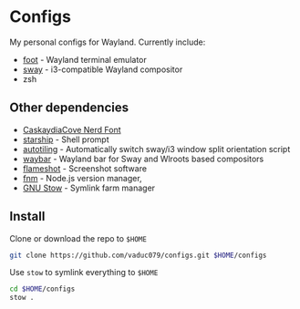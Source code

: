 # Configs

My personal configs for Wayland. Currently include:

- [foot](https://codeberg.org/dnkl/foot) - Wayland terminal emulator
- [sway](https://github.com/swaywm/sway) - i3-compatible Wayland compositor
- zsh

## Other dependencies

- [CaskaydiaCove Nerd Font](https://www.nerdfonts.com/font-downloads)
- [starship](starship.rs) - Shell prompt
- [autotiling](https://github.com/nwg-piotr/autotiling) - Automatically switch sway/i3 window split orientation script
- [waybar](https://github.com/Alexays/Waybar) - Wayland bar for Sway and Wlroots based compositors
- [flameshot](https://github.com/flameshot-org/flameshot) - Screenshot software
- [fnm](https://github.com/Schniz/fnm) - Node.js version manager,
- [GNU Stow](https://www.gnu.org/software/stow/) - Symlink farm manager

## Install

Clone or download the repo to `$HOME`

```bash
git clone https://github.com/vaduc079/configs.git $HOME/configs
```

Use `stow` to symlink everything to `$HOME`

```bash
cd $HOME/configs
stow .
```
